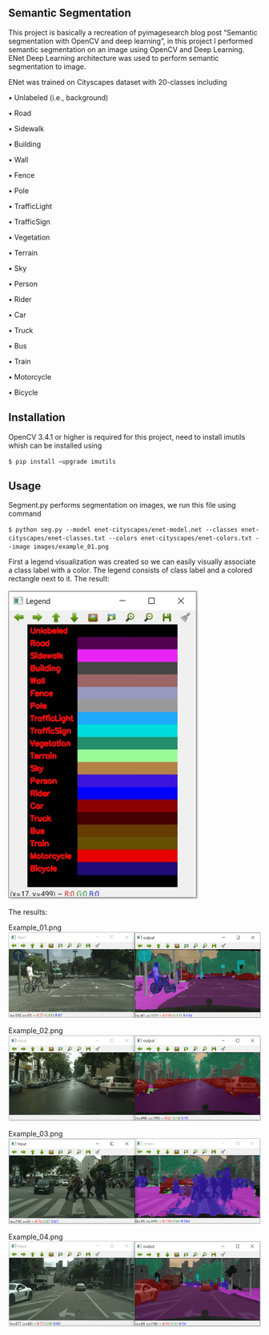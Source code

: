 ## Semantic Segmentation
This project is basically a recreation of pyimagesearch blog post “Semantic segmentation with OpenCV and deep learning”, in this project I performed semantic segmentation on an image using OpenCV and Deep Learning. ENet Deep Learning architecture was used to perform semantic segmentation to image.

 
ENet was trained on Cityscapes dataset with 20-classes including

•	Unlabeled (i.e., background)

•	Road

•	Sidewalk

•	Building

•	Wall

•	Fence

•	Pole

•	TrafficLight

•	TrafficSign

•	Vegetation

•	Terrain

•	Sky

•	Person

•	Rider

•	Car

•	Truck

•	Bus

•	Train

•	Motorcycle

•	Bicycle

## Installation
OpenCV 3.4.1 or higher is required for this project, need to install imutils whish can be installed using

`$ pip install –upgrade imutils`

## Usage

Segment.py performs segmentation on images, we run this file using command

`$ python seg.py --model enet-cityscapes/enet-model.net --classes enet-cityscapes/enet-classes.txt --colors enet-cityscapes/enet-colors.txt --image images/example_01.png`


First a legend visualization was created so we can easily visually associate a class label with a color. The legend consists of class label and a colored rectangle next to it. The result:
 
![](images/legend.jpg)

The results:

Example_01.png
![](images/img01.png)
 
Example_02.png
![](images/img02.png)
 
Example_03.png
![](images/img03.png)
 
Example_04.png
![](images/img04.jpg)
 
